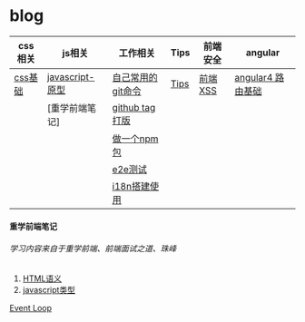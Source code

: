 # blog

css相关 | js相关 | 工作相关 | Tips | 前端安全 | angular
---|---|--- | --- | --- | ---
[css基础](https://github.com/chenbj2333/blog/issues/11) | [javascript-原型](https://github.com/chenbj2333/blog/issues/12) | [自己常用的git命令](https://github.com/chenbj2333/blog/issues/10) | [Tips](https://github.com/chenbj2333/blog/issues/13) | [前端XSS](https://github.com/chenbj2333/blog/issues/8) | [angular4 路由基础](https://github.com/chenbj2333/blog/issues/6)
| | [重学前端笔记] | [github tag打版](https://github.com/chenbj2333/blog/issues/9) |  |  | 
| | | [做一个npm包](https://github.com/chenbj2333/blog/issues/7) | | |
| | | [e2e测试](https://github.com/chenbj2333/blog/issues/5) | | |
| | | [i18n搭建使用](https://github.com/chenbj2333/blog/issues/1) | | |



#### 重学前端笔记
###### 学习内容来自于重学前端、前端面试之道、珠峰
1. [HTML语义](https://github.com/chenbj2333/blog/issues/14)
2. [javascript类型](https://github.com/chenbj2333/blog/issues/15)

[Event Loop](https://github.com/chenbj2333/blog/issues/16)
